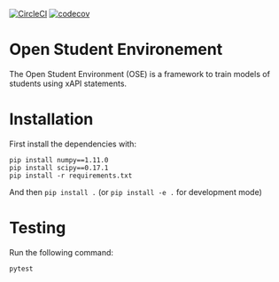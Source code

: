 [![CircleCI](https://circleci.com/gh/open-student-environment/open-student-environment.svg?style=shield&circle-token=03ce5e2996c8d68da81e8d82b00bd5965c542b45)](https://circleci.com/gh/open-student-environment/open-student-environment) [![codecov](https://codecov.io/gh/open-student-environment/open-student-environment/branch/master/graph/badge.svg)](https://codecov.io/gh/open-student-environment/open-student-environment)

# Open Student Environement

The Open Student Environment (OSE) is a framework to train models of students 
using xAPI statements.

# Installation

First install the dependencies with:
```
pip install numpy==1.11.0
pip install scipy==0.17.1
pip install -r requirements.txt
```

And then `pip install .` (or `pip install -e .` for development mode)

# Testing

Run the following command:

```
pytest
```


